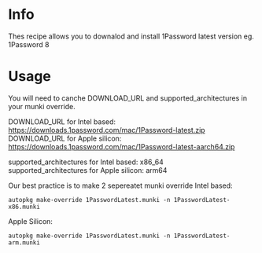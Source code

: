 # Info

Thes recipe allows you to downalod and install 1Password latest version eg. 1Password 8

# Usage
You will need to canche DOWNLOAD_URL and supported_architectures in your munki override.

DOWNLOAD_URL for Intel based: https://downloads.1password.com/mac/1Password-latest.zip  
DOWNLOAD_URL for Apple silicon: https://downloads.1password.com/mac/1Password-latest-aarch64.zip  

supported_architectures for Intel based: x86_64  
supported_architectures for Apple silicon: arm64

Our best practice is to make 2 sepereatet munki override
Intel based:
```
autopkg make-override 1PasswordLatest.munki -n 1PasswordLatest-x86.munki
```

Apple Silicon:
```
autopkg make-override 1PasswordLatest.munki -n 1PasswordLatest-arm.munki
```
